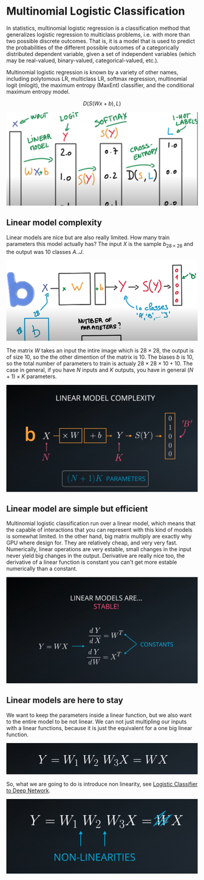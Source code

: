 # Multinomial Logistic Classification

In statistics, multinomial logistic regression is a classification method that generalizes logistic regression to multiclass problems, i.e. with more than two possible discrete outcomes. That is, it is a model that is used to predict the probabilities of the different possible outcomes of a categorically distributed dependent variable, given a set of independent variables (which may be real-valued, binary-valued, categorical-valued, etc.).

Multinomial logistic regression is known by a variety of other names, including polytomous LR, multiclass LR, softmax regression, multinomial logit (mlogit), the maximum entropy (MaxEnt) classifier, and the conditional maximum entropy model.

$$ D(S(Wx + b), L) $$

![Udacity](../_images/NN-layer-scheme-classifier.png)

## Linear model complexity

Linear models are nice but are also really limited. How many train parameters this model actually has? The input $X$ is the sample $b_{28\times28}$ and the output was 10 classes $A..J$.

![Udacity](../_images/linear-model-complexity.png)

The matrix $W$ takes an input the intire image which is $28\times28$, the output is of size 10, so the the other dimention of the matrix is 10. The biases $b$ is 10, so the total number of parameters to train is actualy $28\times28\times10 + 10$. The case in general, if you have $N$ inputs and $K$ outputs, you have in general $(N+1) \times K$ parameters.

![Udacity](../_images/linear-model-complexity-generalization.png)

## Linear model are simple but efficient

Multinomial logistic classification run over a linear model, which means that the capable of interactions that you can represent with this kind of models is somewhat limited. In the other hand, big matrix multiply are exactly why GPU where design for. They are relatively cheap, and very very fast. Numerically, linear operations are very estable, small changes in the input never yield big changes in the output. Derivative are really nice too, the derivative of a linear function is constant you can't get more estable numerically than a constant.

![Udacity](../_images/derivative-of-a-linear-function.png)

## Linear models are here to stay

We want to keep the parameters inside a linear function, but we also want to the entire model to be not linear. We can not just multipling our inputs with a linear functions, because it is just the equivalent for a one big linear function.

![Udacity](../_images/concatenation-of-linear-functions.png)

So, what we are going to do is introduce non linearity, see [Logistic Classifier to Deep Network](../DeepNeuralNetwork/DeepNeuralNetwork.md).

![Udacity](../_images/non-linearity-introduction.png)
